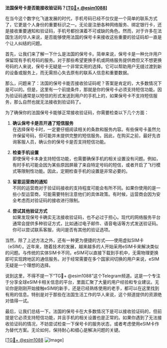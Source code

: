 **法国保号卡是否能接收验证码？[[TG💪+ @esim1088](https://t.me/s/esim1088)]**

在当今这个数字化飞速发展的时代，手机号码已经不仅仅是一个简单的联系方式了，它更是个人身份的重要标识之一。无论是注册各种网络服务、绑定银行卡，还是接收重要通知和验证码，手机号都扮演着不可或缺的角色。然而，对于许多在法国生活的华人来说，是否能够使用法国的保号卡来接收这些重要的验证码却一直是个让人纠结的问题。

首先，让我们来了解一下什么是法国的保号卡。简单来说，保号卡是一种允许用户保留现有手机号码的服务。对于那些希望更换手机或网络服务提供商但又不想更换号码的人来说，保号卡无疑是一个非常实用的选择。它可以帮助用户无缝过渡到新的设备或服务上，而无需担心失去原有的联系人信息和重要数据。

那么，问题来了：法国的保号卡能否接收验证码呢？答案是肯定的，大多数情况下是可以的。但是，这里有一个前提条件，那就是你的保号卡必须支持短信功能。因为验证码通常是以短信的形式发送到用户的手机上的，如果保号卡不支持短信服务，那么自然也就无法接收到验证码了。

为了确保你的法国保号卡能够正常接收验证码，你需要检查以下几个方面：

1. **确认保号卡是否开通了短信服务**  
   在选择保号卡时，一定要仔细阅读相关的条款和服务内容。有些保号卡虽然允许保留号码，但可能并未提供完整的短信服务。因此，在购买之前，最好先咨询客服人员，确认你的保号卡是否支持短信功能。

2. **检查手机设置**  
   即使保号卡本身支持短信功能，也需要确保手机的相关设置没有问题。例如，有时手机可能会因为某些原因屏蔽了来自特定号码的短信，或者开启了飞行模式等限制性功能。因此，定期检查手机的设置是非常必要的。

3. **留意运营商的通知**  
   不同的运营商对于验证码接收的支持程度可能会有所不同。如果你使用的是一些小型运营商，可能需要特别注意他们的具体政策。有时候，运营商会因为安全考虑而对验证码的接收进行限制。

4. **尝试其他验证方式**  
   如果发现保号卡确实无法接收验证码，也不必过于担心。现代的网络服务平台通常会提供多种验证方式，比如通过电子邮件、语音电话等方式发送验证码。你可以尝试联系客服，询问是否有其他的验证选项。

当然，除了上述方法之外，还有一种更为便捷的方式——使用虚拟SIM卡（eSIM）。近年来，随着技术的发展，越来越多的人开始采用eSIM卡来解决类似的问题。与传统的实体SIM卡不同，eSIM可以直接下载到手机中，无需物理更换即可实现跨地区的通信服务。对于经常需要在多个国家间切换的用户来说，eSIM无疑是一个理想的选择。

说到这里，不得不提一下“TG💪+ @esim1088”这个Telegram频道。这是一个专注于分享全球eSIM卡相关信息的平台，里面汇聚了大量的用户经验和专业建议。无论你是刚刚开始接触eSIM的新手，还是已经熟练使用的老手，都可以在这里找到有用的信息。特别是对于那些在法国生活工作的华人来说，这个频道提供的资源绝对值得一试。

最后，让我们总结一下。法国的保号卡在大多数情况下是可以接收验证码的，但前提是它必须支持短信功能，并且手机的相关设置也是正常的。如果你遇到了无法接收验证码的情况，不妨尝试检查一下保号卡的服务状态，或者考虑使用eSIM卡作为替代方案。无论如何，保持耐心和细心是解决问题的关键。

[[TG💪+ @esim1088](https://t.me/s/esim1088) ![Image](https://i.postimg.cc/4NQfJmqS/Snipaste-2025-05-13-00-14-12.png)]
